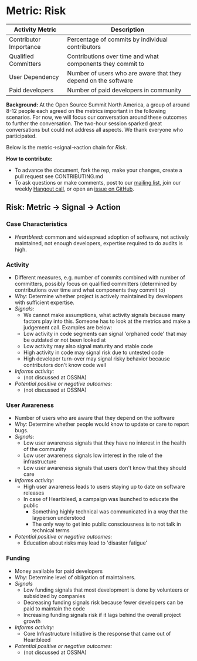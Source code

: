 # Metric: Risk

Activity Metric | Description
--- | ---
Contributor Importance | Percentage of commits by individual contributors
Qualified Committers | Contributions over time and what components they commit to
User Dependency | Number of users who are aware that they depend on the software
Paid developers | Number of paid developers in community



**Background:**
At the Open Source Summit North America, a group of around 8-12 people each agreed on the metrics important in the following scenarios.
For now, we will focus our conversation around these outcomes to further the conversation.
The two-hour session sparked great conversations but could not address all aspects.
We thank everyone who participated.

Below is the metric->signal->action chain for *Risk*.

**How to contribute:**
- To advance the document, fork the rep, make your changes, create a pull request see CONTRIBUTING.md
- To ask questions or make comments, post to our [mailing list][ml], join our weekly [Hangout call][ho], or open an [issue on GitHub][issue].

[ml]: https://wiki.linuxfoundation.org/chaoss/metrics#mail-list
[ho]: https://wiki.linuxfoundation.org/chaoss/metrics#weekly-hangout
[issue]: https://github.com/chaoss/metrics/issues

## Risk: Metric -> Signal -> Action

### Case Characteristics
- *Heartbleed:* common and widespread adoption of software, not actively maintained, not enough developers, expertise required to do audits is high.

### Activity
- Different measures, e.g. number of commits combined with number of committers, possibly focus on qualified committers (determined by contributions over time and what components they commit to)
- *Why:* Determine whether project is actively maintained by developers with sufficient expertise.
- *Signals:*
    - We cannot make assumptions, what activity signals because many factors play into this. Someone has to look at the metrics and make a judgement call. Examples are below:
    - Low activity in code segments can signal 'orphaned code' that may be outdated or not been looked at
    - Low activity may also signal maturity and stable code
    - High activity in code may signal risk due to untested code
    - High developer turn-over may signal risky behavior because contributors don't know code well
- *Informs activity:*
    - (not discussed at OSSNA)
- *Potential positive or negative outcomes:*
    - (not discussed at OSSNA)

### User Awareness
- Number of users who are aware that they depend on the software
- *Why:* Determine whether people would know to update or care to report bugs.
- *Signals:*
    - Low user awareness signals that they have no interest in the health of the community
    - Low user awareness signals low interest in the role of the infrastructure
    - Low user awareness signals that users don't know that they should care
- *Informs activity:*
    - High user awareness leads to users staying up to date on software releases
    - In case of Heartbleed, a campaign was launched to educate the public
        - Something highly technical was communicated in a way that the layperson understood
        - The only way to get into public consciousness is to not talk in technical terms
- *Potential positive or negative outcomes:*
    - Education about risks may lead to 'disaster fatigue'

### Funding
- Money available for paid developers
- *Why:* Determine level of obligation of maintainers.
- *Signals*
    - Low funding signals that most development is done by volunteers or subsidized by companies
    - Decreasing funding signals risk because fewer developers can be paid to maintain the code
    - Increasing funding signals risk if it lags behind the overall project growth
- *Informs activity:*
    - Core Infrastructure Initiative is the response that came out of Heartbleed
- *Potential positive or negative outcomes:*
    - (not discussed at OSSNA)

